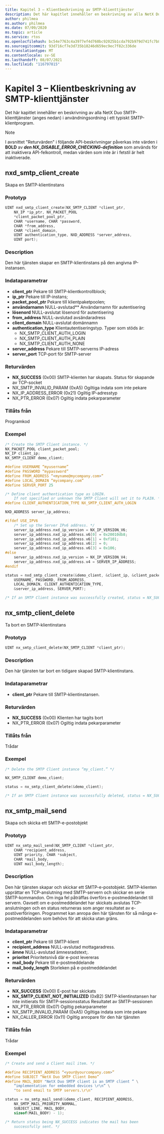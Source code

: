 ```yaml
---
title: Kapitel 3 – Klientbeskrivning av SMTP-klienttjänster
description: Det här kapitlet innehåller en beskrivning av alla NetX Duo SMTP-klienttjänster (anges nedan) i användningsordning i ett typiskt SMTP-klientprogram.
author: philmea
ms.author: philmea
ms.date: 07/09/2020
ms.topic: article
ms.service: rtos
ms.openlocfilehash: bc54e7763c4a3977ef4d760bc92025b1cda792b979d741fc7b82f8f1a3f2901b
ms.sourcegitcommit: 93d716cf7e3d735b18246d659ec9ec7f82c336de
ms.translationtype: MT
ms.contentlocale: sv-SE
ms.lasthandoff: 08/07/2021
ms.locfileid: "116797815"
---
```

# <a name="chapter-3---client-description-of-smtp-client-services"></a>Kapitel 3 – Klientbeskrivning av SMTP-klienttjänster

Det här kapitlet innehåller en beskrivning av alla NetX Duo SMTP-klienttjänster (anges nedan) i användningsordning i ett typiskt SMTP-klientprogram.

> [!NOTE]
> I avsnittet "Returvärden" i följande API-beskrivningar påverkas inte värden i **BOLD** av **_den NX_DISABLE_ERROR_CHECKING-definition_** som används för att inaktivera API-felkontroll, medan värden som inte är i fetstil är helt inaktiverade.

## <a name="nxd_smtp_client_create"></a>nxd_smtp_client_create

Skapa en SMTP-klientinstans

### <a name="prototype"></a>Prototyp

```C
UINT nxd_smtp_client_create(NX_SMTP_CLIENT *client_ptr,
    NX_IP *ip_ptr, NX_PACKET_POOL
    *client_packet_pool_ptr,
    CHAR *username, CHAR *password,
    CHAR *from_address,
    CHAR *client_domain,
    UINT authentication_type, NXD_ADDRESS *server_address,
    UINT port);
```

### <a name="description"></a>Description

Den här tjänsten skapar en SMTP-klientinstans på den angivna IP-instansen.

### <a name="input-parameters"></a>Indataparametrar

- **client_ptr** Pekare till SMTP-klientkontrollblock;
- **ip_ptr** Pekare till IP-instans;
- **packet_pool_ptr** Pekare till klientpaketpoolen;
- **användarnamn** NULL-avslutad** Användarnamn för autentisering
- **lösenord** NULL-avslutat lösenord för autentisering
- **from_address** NULL-avslutad avsändaradress
- **client_domain** NULL-avslutat domännamn
- **authentication_type** Klientautentiseringstyp. Typer som stöds är:
  - NX_SMTP_CLIENT_AUTH_LOGIN
  - NX_SMTP_CLIENT_AUTH_PLAIN
  - NX_SMTP_CLIENT_AUTH_NONE
- **server_address** Pekare till SMTP-serverns IP-adress
- **server_port** TCP-port för SMTP-server

### <a name="return-values"></a>Returvärden

- **NX_SUCCESS** (0x00) SMTP-klienten har skapats. Status för skapande av TCP-socket
- NX_SMTP_INVALID_PARAM (0xA5) Ogiltiga indata som inte pekare
- NX_IP_ADDRESS_ERROR (0x21) Ogiltig IP-adresstyp
- NX_PTR_ERROR (0x07) Ogiltig indata pekarparameter

### <a name="allowed-from"></a>Tillåts från

Programkod

### <a name="example"></a>Exempel

```C
/* Create the SMTP Client instance. */
NX_PACKET_POOL client_packet_pool;
NX_IP client_ip;
NX_SMTP_CLIENT demo_client;

#define USERNAME “myusername”
#define PASSWORD “mypassword”
#define FROM_ADDRESS “<myname@mycompany.com>”
#define LOCAL_DOMAIN “mycompany.com”
#define SERVER_PORT 25

/* Define client authentication type as LOGIN. 
    If not specified or unknown the SMTP Client will set it to PLAIN. */
#define CLIENT_AUTHENTICATION_TYPE NX_SMTP_CLIENT_AUTH_LOGIN

NXD_ADDRESS server_ip_address;

#ifdef USE_IPV6
    /* Set up the Server IPv6 address. */
    server_ip_address.nxd_ip_version = NX_IP_VERSION_V6;
    server_ip_address.nxd_ip_address.v6[0] = 0x20010db8;
    server_ip_address.nxd_ip_address.v6[1] = 0xf101;
    server_ip_address.nxd_ip_address.v6[2] = 0;
    server_ip_address.nxd_ip_address.v6[3] = 0x106;
#else
    server_ip_address.nxd_ip_version = NX_IP_VERSION_V4;
    server_ip_address.nxd_ip_address.v4 = SERVER_IP_ADDRESS;
#endif

status = nxd_smtp_client_create(&demo_client, &client_ip, &client_packet_pool,
    USERNAME, PASSWORD, FROM_ADDRESS,
    LOCAL_DOMAIN, CLIENT_AUTHENTICATION_TYPE,
    &server_ip_address, SERVER_PORT);

/* If an SMTP Client instance was successfully created, status = NX_SUCCESS. */
```

## <a name="nx_smtp_client_delete"></a>nx_smtp_client_delete

Ta bort en SMTP-klientinstans

### <a name="prototype"></a>Prototyp

```C
UINT nx_smtp_client_delete(NX_SMTP_CLIENT *client_ptr);
```

### <a name="description"></a>Description

Den här tjänsten tar bort en tidigare skapad SMTP-klientinstans.

### <a name="input-parameters"></a>Indataparametrar

- **client_ptr** Pekare till SMTP-klientinstansen.

### <a name="return-values"></a>Returvärden

- **NX_SUCCESS** (0x00) Klienten har tagits bort
- NX_PTR_ERROR (0x07) Ogiltig indata pekarparameter

### <a name="allowed-from"></a>Tillåts från

Trådar

### <a name="example"></a>Exempel

```C
/* Delete the SMTP Client instance “my_client.” */

NX_SMTP_CLIENT demo_client;

status = nx_smtp_client_delete(&demo_client);

/* If an SMTP Client instance was successfully deleted, status = NX_SUCCESS. */
```

## <a name="nx_smtp_mail_send"></a>nx_smtp_mail_send

Skapa och skicka ett SMTP-e-postobjekt

### <a name="prototype"></a>Prototyp

```C
UINT nx_smtp_mail_send(NX_SMTP_CLIENT *client_ptr,
    CHAR *recipient_address,
    UINT priority, CHAR *subject,
    CHAR *mail_body,
    UINT mail_body_length);
```

### <a name="description"></a>Description

Den här tjänsten skapar och skickar ett SMTP-e-postobjekt. SMTP-klienten upprättar en TCP-anslutning med SMTP-servern och skickar en serie SMTP-kommandon. Om inga fel påträffas överförs e-postmeddelandet till servern. Oavsett om e-postmeddelandet har skickats avslutas TCP-anslutningen och en status returneras som anger resultatet av e-postöverföringen. Programmet kan anropa den här tjänsten för så många e-postmeddelanden som behövs för att skicka utan gräns.

### <a name="input-parameters"></a>Indataparametrar

- **client_ptr** Pekare till SMTP-klient
- **recipient_address** NULL-avslutad mottagaradress.
- **ämne** NULL-avslutad ämnesradstext;.
- **prioritet** Prioritetsnivå där e-post levereras
- **mail_body** Pekare till e-postmeddelande
- **mail_body_length** Storleken på e-postmeddelandet

### <a name="return-values"></a>Returvärden

- **NX_SUCCESS** (0x00) E-post har skickats
- **NX_SMTP_CLIENT_NOT_INITIALIZED** (0xB2) SMTP-klientinstansen har inte initierats för SMTP-sessionsstatus Resultatet av SMTP-sessionen
- NX_PTR_ERROR (0x07) Ogiltig pekarparameter
- NX_SMTP_INVALID_PARAM (0xA5) Ogiltiga indata som inte pekare
- NX_CALLER_ERROR (0x11) Ogiltig anropare för den här tjänsten

### <a name="allowed-from"></a>Tillåts från

Trådar

### <a name="example"></a>Exempel

```C
/* Create and send a Client mail item. */

#define RECIPIENT_ADDRESS “<your@yourcompany.com>”
#define SUBJECT “NetX Duo SMTP Client Demo”
#define MAIL_BODY "NetX Duo SMTP client is an SMTP client ” \
    “implementation for embedded devices \r\n” \
    "to send email to SMTP servers.\r\n"

status = nx_smtp_mail_send(&demo_client, RECIPIENT_ADDRESS,
    NX_SMTP_MAIL_PRIORITY_NORMAL,
    SUBJECT_LINE, MAIL_BODY,
    sizeof(MAIL_BODY) - 1);

/* Return status being NX_SUCCESS indicates the mail has been
    successfully sent. */
```
